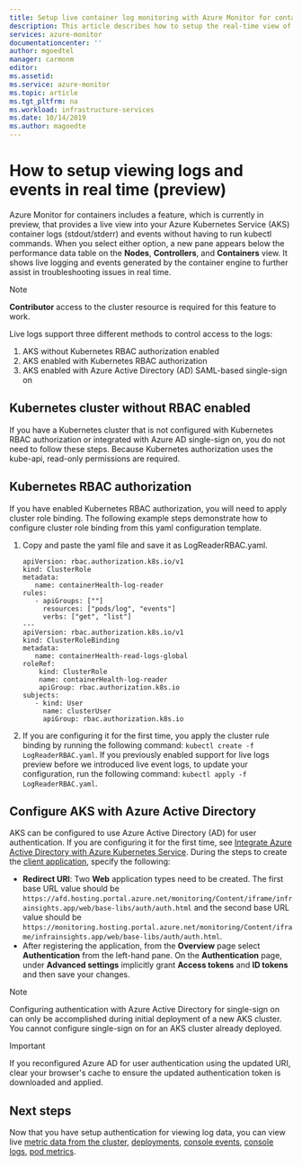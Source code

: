 ```yaml
---
title: Setup live container log monitoring with Azure Monitor for containers | Microsoft Docs
description: This article describes how to setup the real-time view of container logs (stdout/stderr) and events without using kubectl with Azure Monitor for containers.
services: azure-monitor
documentationcenter: ''
author: mgoedtel
manager: carmonm
editor: 
ms.assetid: 
ms.service: azure-monitor
ms.topic: article
ms.tgt_pltfrm: na
ms.workload: infrastructure-services
ms.date: 10/14/2019
ms.author: magoedte
---
```


# How to setup viewing logs and events in real time (preview)

Azure Monitor for containers includes a feature, which is currently in preview, that provides a live view into your Azure Kubernetes Service (AKS) container logs (stdout/stderr) and events without having to run kubectl commands. When you select either option, a new pane appears below the performance data table on the **Nodes**, **Controllers**, and **Containers** view. It shows live logging and events generated by the container engine to further assist in troubleshooting issues in real time.

>[!NOTE]
>**Contributor** access to the cluster resource is required for this feature to work.
>

Live logs support three different methods to control access to the logs:

1. AKS without Kubernetes RBAC authorization enabled
2. AKS enabled with Kubernetes RBAC authorization
3. AKS enabled with Azure Active Directory (AD) SAML-based single-sign on

## Kubernetes cluster without RBAC enabled
 
If you have a Kubernetes cluster that is not configured with Kubernetes RBAC authorization or integrated with Azure AD single-sign on, you do not need to follow these steps. Because Kubernetes authorization uses the kube-api, read-only permissions are required.

## Kubernetes RBAC authorization

If you have enabled Kubernetes RBAC authorization, you will need to apply cluster role binding. The following example steps demonstrate how to configure cluster role binding from this yaml configuration template. 

1. Copy and paste the yaml file and save it as LogReaderRBAC.yaml.  

    ```
    apiVersion: rbac.authorization.k8s.io/v1 
    kind: ClusterRole 
    metadata: 
       name: containerHealth-log-reader 
    rules: 
       - apiGroups: [""] 
         resources: ["pods/log", "events"] 
         verbs: ["get", "list"]  
    --- 
    apiVersion: rbac.authorization.k8s.io/v1 
    kind: ClusterRoleBinding 
    metadata: 
       name: containerHealth-read-logs-global 
    roleRef: 
        kind: ClusterRole 
        name: containerHealth-log-reader 
        apiGroup: rbac.authorization.k8s.io 
    subjects: 
       - kind: User 
         name: clusterUser 
         apiGroup: rbac.authorization.k8s.io
    ```

2. If you are configuring it for the first time, you apply the cluster rule binding by running the following command: `kubectl create -f LogReaderRBAC.yaml`. If you previously enabled support for live logs preview before we introduced live event logs, to update your configuration, run the following command: `kubectl apply -f LogReaderRBAC.yaml`.

## Configure AKS with Azure Active Directory

AKS can be configured to use Azure Active Directory (AD) for user authentication. If you are configuring it for the first time, see [Integrate Azure Active Directory with Azure Kubernetes Service](../../aks/azure-ad-integration.md). During the steps to create the [client application](../../aks/azure-ad-integration.md#create-the-client-application), specify the following:

-  **Redirect URI**: Two **Web** application types need to be created. The first base URL value should be `https://afd.hosting.portal.azure.net/monitoring/Content/iframe/infrainsights.app/web/base-libs/auth/auth.html` and the second base URL value should be `https://monitoring.hosting.portal.azure.net/monitoring/Content/iframe/infrainsights.app/web/base-libs/auth/auth.html`.
- After registering the application, from the **Overview** page select **Authentication** from the left-hand pane. On the **Authentication** page, under **Advanced settings** implicitly grant **Access tokens** and **ID tokens** and then save your changes.

>[!NOTE]
>Configuring authentication with Azure Active Directory for single-sign on can only be accomplished during initial deployment of a new AKS cluster. You cannot configure single-sign on for an AKS cluster already deployed.
  
>[!IMPORTANT]
>If you reconfigured Azure AD for user authentication using the updated URI, clear your browser's cache to ensure the updated authentication token is downloaded and applied. 

## Next steps

Now that you have setup authentication for viewing log data, you can view live [metric data from the cluster](container-insights-livelogs-metrics.md), [deployments](container-insights-livelogs-deployments.md), [console events](container-insights-livelogs-events.md), [console logs](container-insights-livelogs-logs.md), [pod metrics](container-insights-livelogs-podmetrics.md).

